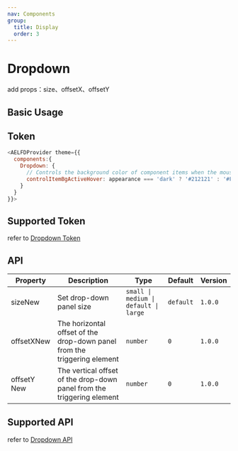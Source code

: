 ```yaml
---
nav: Components
group:
  title: Display
  order: 3
---
```


# Dropdown

add props：size、offsetX、offsetY

## Basic Usage

<code src="./demos/basic.tsx"></code>

## Token

```js
<AELFDProvider theme={{
  components:{
    Dropdown: {
      // Controls the background color of component items when the mouse is hovering and activated.
      controlItemBgActiveHover: appearance === 'dark' ? '#212121' : '#F8F8F8'
    }
  }
}}>
```

## Supported Token

refer to [Dropdown Token](https://ant.design/components/dropdown-cn/#%E4%B8%BB%E9%A2%98%E5%8F%98%E9%87%8Fdesign-token)

## API

| Property | Description | Type | Default | Version |
| --- | --- | --- | --- | --- |
| size<Badge type='success'>New</Badge> | Set drop-down panel size | `small \| medium \| default \| large` | `default` | `1.0.0` |
| offsetX<Badge type='success'>New</Badge> | The horizontal offset of the drop-down panel from the triggering element | `number` | `0` | `1.0.0` |
| offsetY <Badge type='success'>New</Badge> | The vertical offset of the drop-down panel from the triggering element | `number` | `0` | `1.0.0` |

## Supported API

refer to [Dropdown API](https://ant.design/components/dropdown-cn#dropdown)
